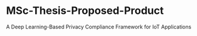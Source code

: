 # MSc-Thesis-Proposed-Product
A Deep Learning-Based Privacy Compliance Framework for IoT Applications

